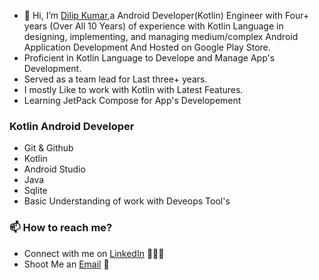 - 👋 Hi, I’m [Dilip Kumar](https://www.linkedin.com/in/dilip-kumar-23535420/),a Android Developer(Kotlin) Engineer with Four+ years (Over All 10 Years) of experience with Kotlin Language in designing, implementing, and managing medium/complex Android Application Development And Hosted on Google Play Store.
- Proficient in Kotlin Language to Develope and Manage App's Development.
- Served as a team lead for Last three+ years.
- I mostly Like to work with Kotlin with Latest Features.
- Learning JetPack Compose for App's Developement

### Kotlin Android Developer
- Git & Github
- Kotlin
- Android Studio
- Java
- Sqlite
- Basic Understanding of work with Deveops Tool's
  


### 📫 How to reach me?

 - Connect with me on [LinkedIn](https://www.linkedin.com/in/dilip-k-23535420/) 👨🏻‍💻
 - Shoot Me an [Email](mailto:dilip.web7@gmail.com) 💌


